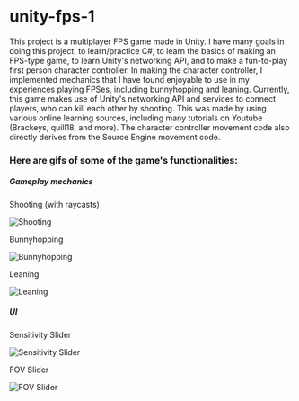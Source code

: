 # unity-fps-1
This project is a multiplayer FPS game made in Unity. I have many goals in doing this project: to learn/practice C#, to learn the basics of making an FPS-type game, to learn Unity's networking API, and to make a fun-to-play first person character controller. In making the character controller, I implemented mechanics that I have found enjoyable to use in my experiences playing FPSes, including bunnyhopping and leaning. Currently, this game makes use of Unity's networking API and services to connect players, who can kill each other by shooting. This was made by using various online learning sources, including many tutorials on Youtube (Brackeys, quill18, and more). The character controller movement code also directly derives from the Source Engine movement code.

### Here are gifs of some of the game's functionalities:

##### Gameplay mechanics

Shooting (with raycasts)

![Shooting](https://i.imgur.com/x1CoYwM.gif)


Bunnyhopping

![Bunnyhopping](https://i.imgur.com/JiPsiSx.gif)


Leaning

![Leaning](https://i.imgur.com/cSwDPPG.gif)


##### UI

Sensitivity Slider

![Sensitivity Slider](https://i.imgur.com/zgLLnX1.gif)


FOV Slider

![FOV Slider](https://i.imgur.com/M7v0QOs.gif)
